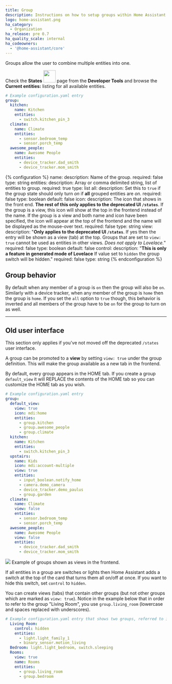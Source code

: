 ```yaml
---
title: Group
description: Instructions on how to setup groups within Home Assistant.
logo: home-assistant.png
ha_category:
  - Organization
ha_release: pre 0.7
ha_quality_scale: internal
ha_codeowners:
  - '@home-assistant/core'
---
```


Groups allow the user to combine multiple entities into one. 

Check the **States** <img src='/images/screenshots/developer-tool-states-icon.png' class='no-shadow' height='38' /> page from the **Developer Tools** and browse the **Current entities:** listing for all available entities.

```yaml
# Example configuration.yaml entry
group:
  kitchen:
    name: Kitchen
    entities:
      - switch.kitchen_pin_3
  climate:
    name: Climate
    entities:
      - sensor.bedroom_temp
      - sensor.porch_temp
  awesome_people:
    name: Awesome People
    entities:
      - device_tracker.dad_smith
      - device_tracker.mom_smith
```

{% configuration %}
name:
  description: Name of the group.
  required: false
  type: string
entities:
  description: Array or comma delimited string, list of entities to group.
  required: true
  type: list
all:
  description: Set this to `true` if the group state should only turn *on* if **all** grouped entities are *on*.
  required: false
  type: boolean
  default: false
icon:
  description: The icon that shows in the front end. **The rest of this only applies to the deprecated UI `/states`**. If the group is a view, this icon will show at the top in the frontend instead of the name. If the group is a view and both name and icon have been specified, the icon will appear at the top of the frontend and the name will be displayed as the mouse-over text. 
  required: false
  type: string
view:
  description: "**Only applies to the deprecated UI `/states`**. If yes then the entry will be shown as a view (tab) at the top. Groups that are set to `view: true` cannot be used as entities in other views. *Does not apply to Lovelace.*"
  required: false
  type: boolean
  default: false
control:
  description: "**This is only a feature in generated mode of Lovelace** If value set to `hidden` the group switch will be hidden."
  required: false
  type: string
{% endconfiguration %}

## Group behavior

By default when any member of a group is `on` then the group will also be `on`. Similarly with a device tracker, when any member of the group is `home` then the group is `home`. If you set the `all` option to `true` though, this behavior is inverted and all members of the group have to be `on` for the group to turn on as well.

---

## Old user interface

This section only applies if you've not moved off the deprecated `/states` user interface.

A group can be promoted to a **view** by setting `view: true` under the group definition. This will make the group available as a new tab in the frontend.

By default, every group appears in the HOME tab. If you create a group `default_view` it will REPLACE the contents of the HOME tab so you can customize the HOME tab as you wish.

```yaml
# Example configuration.yaml entry
group:
  default_view:
    view: true
    icon: mdi:home
    entities:
      - group.kitchen
      - group.awesome_people
      - group.climate
  kitchen:
    name: Kitchen
    entities:
      - switch.kitchen_pin_3
  upstairs:
    name: Kids
    icon: mdi:account-multiple
    view: true
    entities:
      - input_boolean.notify_home
      - camera.demo_camera
      - device_tracker.demo_paulus
      - group.garden
  climate:
    name: Climate
    view: false
    entities:
      - sensor.bedroom_temp
      - sensor.porch_temp
  awesome_people:
    name: Awesome People
    view: false
    entities:
      - device_tracker.dad_smith
      - device_tracker.mom_smith
```

<p class='img'>
<img src='/images/blog/2016-01-release-12/views.png'>
Example of groups shown as views in the frontend.
</p>

If all entities in a group are switches or lights then Home Assistant adds a switch at the top of the card that turns them all on/off at once. If you want to hide this switch, set `control` to `hidden`.

You can create views (tabs) that contain other groups (but not other groups which are marked as `view: true`).
Notice in the example below that in order to refer to the group "Living Room", you use `group.living_room` (lowercase and spaces replaced with underscores).

```yaml
# Example configuration.yaml entry that shows two groups, referred to in a view group (tab)
  Living Room:
    control: hidden
    entities:
      - light.light_family_1
      - binary_sensor.motion_living
  Bedroom: light.light_bedroom, switch.sleeping
  Rooms:
    view: true
    name: Rooms
    entities:
      - group.living_room
      - group.bedroom
```
